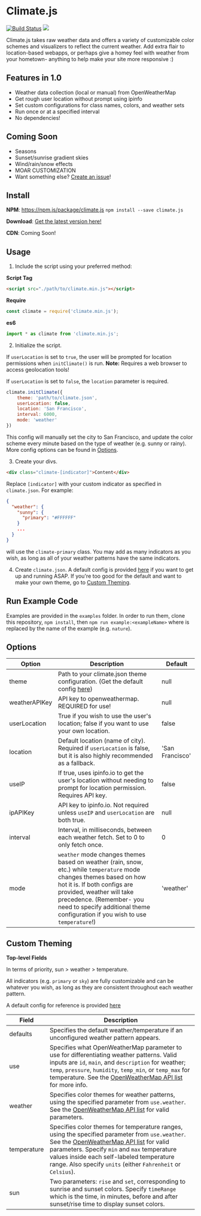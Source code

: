 # Climate.js

[![Build Status](https://travis-ci.org/dbqeo/climate.js.svg?branch=master)](https://travis-ci.org/dbqeo/climate.js)
[![](https://img.shields.io/badge/license-MIT-red.svg)](https://github.com/dbqeo/climate.js)


Climate.js takes raw weather data and offers a variety of customizable color schemes and visualizers to reflect the current weather. Add extra flair to location-based webapps, or perhaps give a homey feel with weather from your hometown- anything to help make your site more responsive :)


## Features in 1.0
 - Weather data collection (local or manual) from OpenWeatherMap
 - Get rough user location without prompt using ipinfo
 - Set custom configurations for class names, colors, and weather sets
 - Run once or at a specified interval
 - No dependencies!

## Coming Soon
 - Seasons
 - Sunset/sunrise gradient skies
 - Wind/rain/snow effects
 - MOAR CUSTOMIZATION
 - Want something else? [Create an issue](https://github.com/dbqeo/climate.js/issues/new)!

## Install

**NPM**: https://npm.js/package/climate.js `npm install --save climate.js`

**Download**: [Get the latest version here!](https://github.com/dbqeo/climate.js/releases/latest)

**CDN**: Coming Soon!

## Usage

1. Include the script using your preferred method:

**Script Tag**
```html
<script src="./path/to/climate.min.js"></script>
```

**Require**
```javascript
const climate = require('climate.min.js');
```

**es6**
```javascript
import * as climate from 'climate.min.js';
```

2. Initialize the script.

If `userLocation` is set to `true`, the user will be prompted for location permissions when `initClimate()` is run. **Note:** Requires a web browser to access geolocation tools!

If `userLocation` is set to `false`, the `location` parameter is required.

```javascript
climate.initClimate({
    theme: 'path/to/climate.json',
    userLocation: false,
    location: 'San Francisco',
    interval: 6000,
    mode: 'weather'
})
```

This config will manually set the city to San Francisco, and update the color scheme every minute based on the type of weather (e.g. sunny or rainy). More config options can be found in [Options](#options).

3. Create your divs.

```html
<div class="climate-[indicator]">Content</div>
```

Replace `[indicator]` with your custom indicator as specified in `climate.json`. For example:

```json
{
  "weather": {
    "sunny": {
      "primary": "#FFFFFF"
    }
    ...
  }
}
```
will use the `climate-primary` class. You may add as many indicators as you wish, as long as all of your weather patterns have the same indicators.

4. Create `climate.json`. A default config is provided [here](https://github.com/dbqeo/climate.js/blob/master/examples/climate.json) if you want to get up and running ASAP. If you're too good for the default and want to make your own theme, go to [Custom Theming](#custom-theming).

## Run Example Code

Examples are provided in the `examples` folder. In order to run them, clone this repository, `npm install`, then `npm run example:<exampleName>` where <exampleName> is replaced by the name of the example (e.g. `nature`).

## Options

| Option        	| Description                                                                                                                                                                                                                                                                  	| Default         	|
|---------------	|------------------------------------------------------------------------------------------------------------------------------------------------------------------------------------------------------------------------------------------------------------------------------	|-----------------	|
| theme         	| Path to your climate.json theme configuration. (Get the default config [here](#))                                                                                                                                                                                            	| null            	|
| weatherAPIKey 	| API key to openweathermap. REQUIRED for use!                                                                                                                                                                                                                                 	| null            	|
| userLocation  	| True if you wish to use the user's location; false if you want to use your own location.                                                                                                                                                                                     	| false           	|
| location      	| Default location (name of city). Required if `userLocation` is false, but it is also highly recommended as a fallback.                                                                                                                                                       	| 'San Francisco' 	|
| useIP         	| If true, uses ipinfo.io to get the user's location without needing to prompt for location permission. Requires API key.                                                                                                                                                      	| false           	|
| ipAPIKey      	| API key to ipinfo.io. Not required unless `useIP` and `userLocation` are both true.                                                                                                                                                                                          	| null            	|
| interval      	| Interval, in milliseconds, between each weather fetch. Set to 0 to only fetch once.                                                                                                                                                                                          	| 0               	|
| mode          	| `weather` mode changes themes based on weather (rain, snow, etc.) while `temperature` mode changes themes based on how hot it is. If both configs are provided, weather will take precedence. (Remember- you need to specify additional theme configuration if you wish to use `temperature`!) 	| 'weather'       	|

## Custom Theming

**Top-level Fields**

In terms of priority, sun > weather > temperature.

All indicators (e.g. `primary` or `sky`) are fully customizable and can be whatever you wish, as long as they are consistent throughout each weather pattern.

A default config for reference is provided [here](https://github.com/dbqeo/climate.js/blob/master/examples/climate.json)

| Field       	| Description                                                                                                                                                                                                                                                                                                                                             	|
|-------------	|---------------------------------------------------------------------------------------------------------------------------------------------------------------------------------------------------------------------------------------------------------------------------------------------------------------------------------------------------------	|
| defaults    	| Specifies the default weather/temperature if an unconfigured weather pattern appears.                                                                                                                                                                                                                                                                   	|
| use         	| Specifies what OpenWeatherMap parameter to use for differentiating weather patterns. Valid inputs are `id`, `main`, and `description` for weather; `temp`, `pressure`, `humidity`, `temp_min`, or `temp_max` for temperature. See the [OpenWeatherMap API list](https://openweathermap.org/weather-conditions) for more info.                           	|
| weather     	| Specifies color themes for weather patterns, using the specified parameter from `use.weather`. See the [OpenWeatherMap API list](https://openweathermap.org/weather-conditions) for valid parameters.                                                                                                                                               	|
| temperature 	| Specifies color themes for temperature ranges, using the specified parameter from `use.weather`. See the [OpenWeatherMap API list](https://openweathermap.org/weather-conditions) for valid parameters. Specify `min` and `max` temperature values inside each self-labeled temperature range. Also specify `units` (either `Fahrenheit` or `Celsius`). 	|
| sun         	| Two parameters: `rise` and `set`, corresponding to sunrise and sunset colors. Specify `timeRange` which is the time, in minutes, before and after sunset/rise time to display sunset colors.                                                                                                                                                            	|                            
